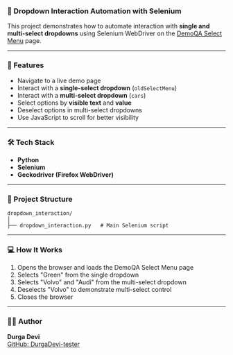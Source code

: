 ### 📘 Dropdown Interaction Automation with Selenium

This project demonstrates how to automate interaction with **single and multi-select dropdowns** using Selenium WebDriver on the [DemoQA Select Menu](https://demoqa.com/select-menu) page.

---

### 🚀 Features
- Navigate to a live demo page
- Interact with a **single-select dropdown** (`oldSelectMenu`)
- Interact with a **multi-select dropdown** (`cars`)
- Select options by **visible text** and **value**
- Deselect options in multi-select dropdowns
- Use JavaScript to scroll for better visibility

---

### 🛠️ Tech Stack
- **Python**
- **Selenium**
- **Geckodriver (Firefox WebDriver)**

---

### 📂 Project Structure
```
dropdown_interaction/
│
├── dropdown_interaction.py   # Main Selenium script
```

---

### 💻 How It Works
1. Opens the browser and loads the DemoQA Select Menu page
2. Selects "Green" from the single dropdown
3. Selects "Volvo" and "Audi" from the multi-select dropdown
4. Deselects "Volvo" to demonstrate multi-select control
5. Closes the browser

---

### 🧑‍💻 Author
**Durga Devi**  
[GitHub: DurgaDevi-tester](https://github.com/DurgaDevi-tester)

